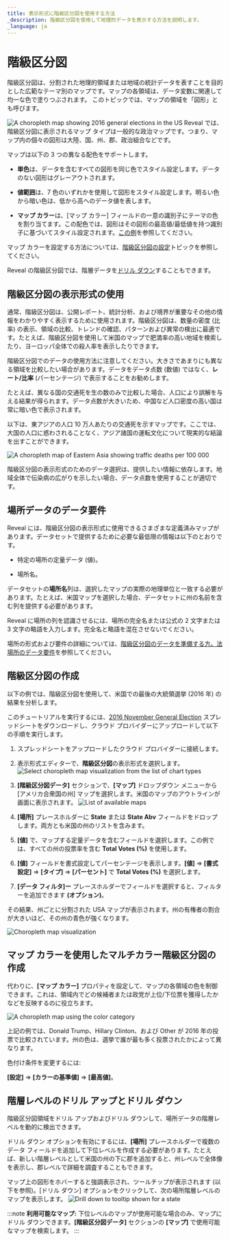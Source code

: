 ```yaml
---
title: 表示形式に階級区分図を使用する方法
_description: 階級区分図を使用して地理的データを表示する方法を説明します。
_language: ja
---
```


# 階級区分図

階級区分図は、分割された地理的領域または地域の統計データを表すことを目的とした広範なテーマ別のマップです。マップの各領域は、データ変数に関連して均一な色で塗りつぶされます。
このトピックでは、マップの領域を「図形」とも呼びます。

![A choropleth map showing 2016 general elections in the US](images/presidential-election-2016-map-example.png)
Reveal では、階級区分図に表示されるマップ タイプは一般的な政治マップです。つまり、マップ内の個々の図形は大陸、国、州、郡、政治組合などです。

マップは以下の 3 つの異なる配色をサポートします。

  * **単色**は、データを含むすべての図形を同じ色でスタイル設定します。データのない図形はグレーアウトされます。

  * **値範囲**は、7 色のいずれかを使用して図形をスタイル設定します。明るい色から暗い色は、低から高へのデータ値を表します。

  * **マップ カラー**は、[マップ カラー] フィールドの一意の識別子にテーマの色を割り当てます。この配色では、図形はその図形の最高値/最低値を持つ識別子に基づいてスタイル設定されます。[この例](#マップ-カラーを使用したマルチカラー階級区分図の作成)を参照してください。

マップ カラーを設定する方法については、[階級区分図の設定](settings-choropleth-map.md)トピックを参照してください。

Reveal の階級区分図では、階層データを[ドリル ダウン](#階層レベルのドリル-アップとドリル-ダウン)することもできます。

## 階級区分図の表示形式の使用

通常、階級区分図は、公開レポート、統計分析、および境界が重要なその他の情報をわかりやすく表示するために使用されます。階級区分図は、数量の密度 (比率) の表示、領域の比較、トレンドの確認、パターンおよび異常の検出に最適です。たとえば、階級区分図を使用して米国のマップで肥満率の高い地域を検索したり、ヨーロッパ全体での殺人率を表示したりできます。

階級区分図でのデータの使用方法に注意してください。大きさであまりにも異なる領域を比較したい場合があります。データをデータ点数 (数値) ではなく、**レート/比率** (パーセンテージ) で表示することをお勧めします。

たとえば、異なる国の交通死を生の数のみで比較した場合、人口により誤解を与える結果が得られます。データ点数が大きいため、中国など人口密度の高い国は常に暗い色で表示されます。

以下は、東アジアの人口 10 万人あたりの交通死を示すマップです。ここでは、大国の人口に惑わされることなく、アジア諸国の運転文化について現実的な結論を出すことができます。

![A choropleth map of Eastern Asia showing traffic deaths per 100 000](images/road-traffic-deaths-eastern-asia-example.png)

階級区分図の表示形式のためのデータ選択は、提供したい情報に依存します。地域全体で伝染病の広がりを示したい場合、データ点数を使用することが適切です。


## 場所データのデータ要件

Reveal には、階級区分図の表示形式に使用できるさまざまな定義済みマップがあります。データセットで提供するために必要な最低限の情報は以下のとおりです。

  - 特定の場所の定量データ (値)。

  - 場所名。

データセットの**場所名**列は、選択したマップの実際の地理単位と一致する必要があります。たとえば、米国マップを選択した場合、データセットに州の名前を含む列を提供する必要があります。

Reveal に場所の列を認識させるには、場所の完全名または公式の 2 文字または 3 文字の略語を入力します。完全名と略語を混在させないでください。

場所の形式および要件の詳細については、[階級区分図のデータを準備する方。法場所のデータ要件](location-data-requirements.md)を参照してください。

## 階級区分図の作成

以下の例では、階級区分図を使用して、米国での最後の大統領選挙 (2016 年) の結果を分析します。

このチュートリアルを実行するには、<a href="/data/2016_November_General_Election.xlsx" download>2016 November General Election</a> スプレッドシートをダウンロードし、クラウド プロバイダーにアップロードして以下の手順を実行します。

1. スプレッドシートをアップロードしたクラウド プロバイダーに接続します。

2. 表示形式エディターで、**階級区分図**の表示形式を選択します。
![Select choropleth map visualization from the list of chart types](images/chart-types-choropleth.png)
3. **[階級区分図データ]** セクションで、**[マップ]** ドロップダウン メニューから [アメリカ合衆国の州] マップを選択します。米国のマップのアウトラインが画面に表示されます。
![List of available maps](images/list-available-maps.png)
4. **[場所]** プレースホルダーに **State** または **State Abv** フィールドをドロップします。両方とも米国の州のリストを含みます。

5. **[値]** で、マップする定量データを含むフィールドを選択します。この例では、すべての州の投票率を含む **Total Votes (%)** を使用します。

6. **[値]** フィールドを書式設定してパーセンテージを表示します。**[値]** ⇒ **[書式設定]** ⇒ **[タイプ]** ⇒ **[パーセント]** で **Total Votes (%)** を選択します。

7. **[データ フィルタ]ー** プレースホルダーでフィールドを選択すると、フィルターを追加できます **(オプション)**。 

その結果、州ごとに分割された USA マップが表示されます。州の有権者の割合が大きいほど、その州の青色が強くなります。

![Choropleth map visualization](images/choropleth-visualization-example.png)

## マップ カラーを使用したマルチカラー階級区分図の作成

代わりに、**[マップ カラー]** プロパティを設定して、マップの各領域の色を制御できます。これは、領域内でどの候補者または政党が上位/下位票を獲得したかなどを反映するのに役立ちます。

![A choropleth map using the color category](images/color-choropleth-map-example.png)

上記の例では、Donald Trump、Hillary Clinton、および Other が 2016 年の投票で比較されています。州の色は、選挙で誰が最も多く投票されたかによって異なります。

色付け条件を変更するには:

**[設定]** ⇒ **[カラーの基準値]** ⇒ **[最高値]**。


## 階層レベルのドリル アップとドリル ダウン

階級区分図領域をドリル アップおよびドリル ダウンして、場所データの階層レベルを動的に検出できます。

ドリル ダウン オプションを有効にするには、**[場所]** プレースホルダーで複数のデータ フィールドを追加して下位レベルを作成する必要があります。たとえば、新しい階層レベルとして米国の州の下に郡を追加すると、州レベルで全体像を表示し、郡レベルで詳細を調査することもできます。

マップ上の図形をホバーすると強調表示され、ツールチップが表示されます (以下を参照)。[ドリル ダウン] オプションをクリックして、次の場所階層レベルのマップを表示します。
![Drill down to tooltip shown for a state](images/drill-down-option-choropleth-map.png)

:::note
**利用可能なマップ:** 下位レベルのマップが使用可能な場合のみ、マップにドリル ダウンできます。**[階級区分図データ]** セクションの **[マップ]** で使用可能なマップを検索します。
:::